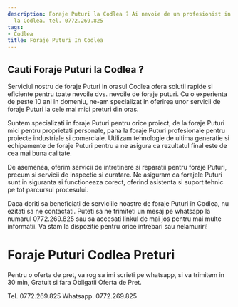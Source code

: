 ```yaml
---
description: Foraje Puturi la Codlea ? Ai nevoie de un profesionist in Foraje Puturi
  la Codlea. tel. 0772.269.825
tags:
- Codlea
title: Foraje Puturi In Codlea
---
```



## Cauti Foraje Puturi la Codlea ?

Serviciul nostru de foraje Puturi in orasul Codlea ofera solutii rapide si eficiente pentru toate nevoile dvs. nevoile de foraje puturi. Cu o experienta de peste 10 ani in domeniu, ne-am specializat in oferirea unor servicii de foraje Puturi la cele mai mici preturi din oras.

Suntem specializati in foraje Puturi pentru orice proiect, de la foraje Puturi mici pentru proprietati personale, pana la foraje Puturi profesionale pentru proiecte industriale si comerciale. Utilizam tehnologie de ultima generatie si echipamente de foraje Puturi pentru a ne asigura ca rezultatul final este de cea mai buna calitate.

De asemenea, oferim servicii de intretinere si reparatii pentru foraje Puturi, precum si servicii de inspectie si curatare. Ne asiguram ca forajele Puturi sunt in siguranta si functioneaza corect, oferind asistenta si suport tehnic pe tot parcursul procesului.

Daca doriti sa beneficiati de serviciile noastre de foraje Puturi in Codlea, nu ezitati sa ne contactati. Puteti sa ne trimiteti un mesaj pe whatsapp la numarul 0772.269.825 sau sa accesati linkul de mai jos pentru mai multe informatii. Va stam la dispozitie pentru orice intrebari sau nelamuriri!

# Foraje Puturi Codlea Preturi
Pentru o oferta de pret, va rog sa imi scrieti pe whatsapp, si va trimitem in 30 min, Gratuit si fara Obligatii Oferta de Pret.

Tel. 0772.269.825
Whatsapp. 0772.269.825